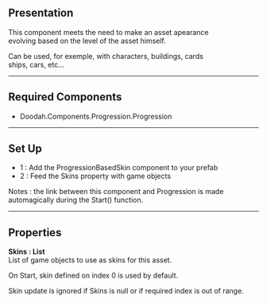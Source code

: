 ## Presentation  
  This component meets the need to make an asset apearance  
  evolving based on the level of the asset himself.  
  
  Can be used, for exemple, with characters, buildings, cards  
  ships, cars, etc...  
  
----------
  
## Required Components  
- Doodah.Components.Progression.Progression  
  
----------
  
## Set Up  
 - 1 : Add the ProgressionBasedSkin component to your prefab  
 - 2 : Feed the Skins property with game objects  
  
  Notes : the link between this component and Progression is made automagically during the Start() function.
  
----------
  
## Properties  
  
  **Skins : List**  
  List of game objects to use as skins for this asset.  
  
  On Start, skin defined on index 0 is used by default.  
  
  Skin update is ignored if Skins is null or if required index
  is out of range.  

